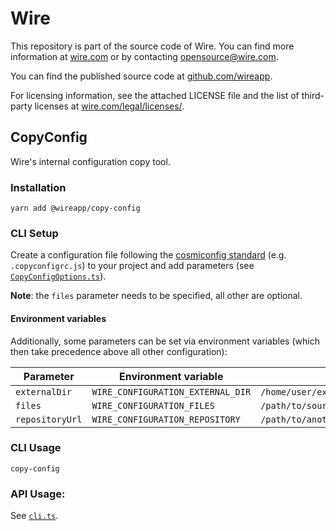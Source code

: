 # Wire

This repository is part of the source code of Wire. You can find more information at [wire.com](https://wire.com) or by contacting opensource@wire.com.

You can find the published source code at [github.com/wireapp](https://github.com/wireapp).

For licensing information, see the attached LICENSE file and the list of third-party licenses at [wire.com/legal/licenses/](https://wire.com/legal/licenses/).

## CopyConfig

Wire's internal configuration copy tool.

### Installation

```
yarn add @wireapp/copy-config
```

### CLI Setup

Create a configuration file following the [cosmiconfig standard](https://github.com/davidtheclark/cosmiconfig#cosmiconfig) (e.g. `.copyconfigrc.js`) to your project and add parameters (see [`CopyConfigOptions.ts`](./src/main/CopyConfigOptions.ts)).

**Note**: the `files` parameter needs to be specified, all other are optional.

#### Environment variables

Additionally, some parameters can be set via environment variables (which then take precedence above all other configuration):

| Parameter | Environment variable | Example |
| --- | --- | --- |
| `externalDir` | `WIRE_CONFIGURATION_EXTERNAL_DIR` | `/home/user/externalDir` |
| `files` | `WIRE_CONFIGURATION_FILES` | `/path/to/source.txt:/path/to/destination.txt;/path/to/source/:/path/to/destination/` |
| `repositoryUrl` | `WIRE_CONFIGURATION_REPOSITORY` | `/path/to/anotherDir/*:[/path/to/thirdDir/,/path/to/destinationDir/]` |

### CLI Usage

```
copy-config
```

### API Usage:

See [`cli.ts`](./src/main/cli.ts).
